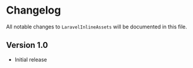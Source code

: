 # Changelog

All notable changes to `LaravelInlineAssets` will be documented in this file.

## Version 1.0
- Initial release


